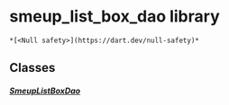 


# smeup_list_box_dao library






    *[<Null safety>](https://dart.dev/null-safety)*





## Classes

##### [SmeupListBoxDao](../smeup_daos_smeup_list_box_dao/SmeupListBoxDao-class.md)



 















